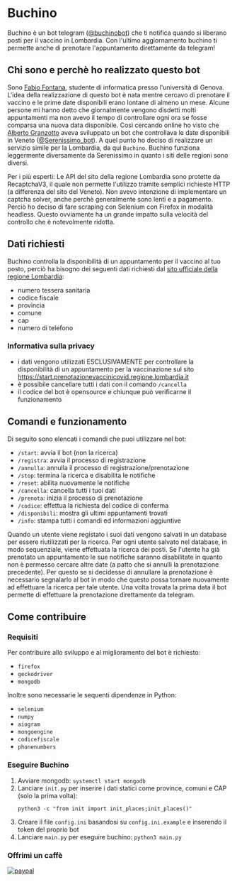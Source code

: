 # Buchino
Buchino è un bot telegram ([@buchinobot](https://t.me/buchinobot)) che ti notifica quando si liberano posti per il vaccino in Lombardia.
Con l'ultimo aggiornamento buchino ti permette anche di prenotare l'appuntamento direttamente da telegram!

## Chi sono e perchè ho realizzato questo bot
Sono [Fabio Fontana](https://fabifont.github.io/), studente di informatica presso l'università di Genova.
L'idea della realizzazione di questo bot è nata mentre cercavo di prenotare il vaccino e le prime date disponibili erano lontane di almeno un mese. Alcune persone mi hanno detto che giornalmente vengono disdetti molti appuntamenti ma non avevo il tempo di controllare ogni ora se fosse comparsa una nuova data disponibile. Così cercando online ho visto che [Alberto Granzotto](https://www.granzotto.net/) aveva sviluppato un bot che controllava le date disponibili in Veneto ([@Serenissimo_bot](https://t.me/serenissimo_bot)). A quel punto ho deciso di realizzare un servizio simile per la Lombardia, da qui `Buchino`. Buchino funziona leggermente diversamente da Serenissimo in quanto i siti delle regioni sono diversi.

Per i più esperti:
Le API del sito della regione Lombardia sono protette da RecaptchaV3, il quale non permette l'utilizzo tramite semplici richieste HTTP (a differenza del sito del Veneto). Non avevo intenzione di implementare un captcha solver, anche perchè generalmente sono lenti e a pagamento. Perciò ho deciso di fare scraping con Selenium con Firefox in modalità headless.
Questo ovviamente ha un grande impatto sulla velocità del controllo che è notevolmente ridotta.


## Dati richiesti
Buchino controlla la disponibilità di un appuntamento per il vaccino al tuo posto, perciò ha bisogno dei seguenti dati richiesti dal [sito ufficiale della regione Lombardia](https://start.prenotazionevaccinicovid.regione.lombardia.it):
- numero tessera sanitaria
- codice fiscale
- provincia
- comune
- cap
- numero di telefono

### Informativa sulla privacy
- i dati vengono utilizzati ESCLUSIVAMENTE per controllare la disponibilità di un appuntamento per la vaccinazione sul sito https://start.prenotazionevaccinicovid.regione.lombardia.it
- è possibile cancellare tutti i dati con il comando `/cancella`
- il codice del bot è opensource e chiunque può verificarne il funzionamento

## Comandi e funzionamento
Di seguito sono elencati i comandi che puoi utilizzare nel bot:
- `/start`: avvia il bot (non la ricerca)
- `/registra`: avvia il processo di registrazione
- `/annulla`: annulla il processo di registrazione/prenotazione
- `/stop`: termina la ricerca e disabilita le notifiche
- `/reset`: abilita nuovamente le notifiche
- `/cancella`: cancella tutti i tuoi dati
- `/prenota`: inizia il processo di prenotazione
- `/codice`: effettua la richiesta del codice di conferma
- `/disponibili`: mostra gli ultimi appuntamenti trovati
- `/info`: stampa tutti i comandi ed informazioni aggiuntive

Quando un utente viene registato i suoi dati vengono salvati in un database per essere riutilizzati per la ricerca.
Per ogni utente salvato nel database, in modo sequenziale, viene effettuata la ricerca dei posti.
Se l'utente ha già prenotato un appuntamento le sue notifiche saranno disabilitate in quanto non è permesso cercare altre date (a patto che si annulli la prenotazione precedente).
Per questo se si decidesse di annullare la prenotazione è necessario segnalarlo al bot in modo che questo possa tornare nuovamente ad effettuare la ricerca per tale utente.
Una volta trovata la prima data il bot permette di effettuare la prenotazione direttamente da telegram.

## Come contribuire

### Requisiti
Per contribuire allo sviluppo e al miglioramento del bot è richiesto:
- `firefox`
- `geckodriver`
- `mongodb`

Inoltre sono necessarie le sequenti dipendenze in Python:
- `selenium`
- `numpy`
- `aiogram`
- `mongoengine`
- `codicefiscale`
- `phonenumbers`

### Eseguire Buchino
1. Avviare mongodb: `systemctl start mongodb`
2. Lanciare `init.py` per inserire i dati statici come province, comuni e CAP (solo la prima volta):
   ```
   python3 -c "from init import init_places;init_places()"
   ```
3. Creare il file `config.ini` basandosi su `config.ini.example` e inserendo il token del proprio bot
4. Lanciare `main.py` per eseguire buchino: `python3 main.py`


### Offrimi un caffè
[![paypal](https://www.paypalobjects.com/en_US/IT/i/btn/btn_donateCC_LG.gif)](https://www.paypal.com/cgi-bin/webscr?cmd=_s-xclick&hosted_button_id=4MQQGEC9RVDD2)
